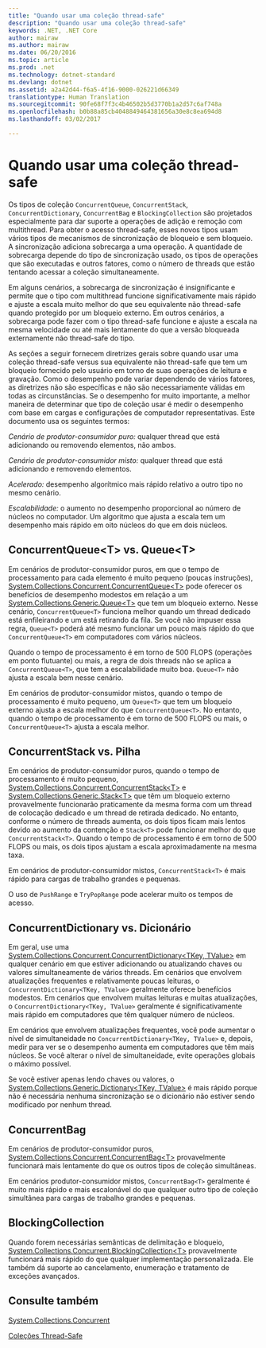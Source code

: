 ```yaml
---
title: "Quando usar uma coleção thread-safe"
description: "Quando usar uma coleção thread-safe"
keywords: .NET, .NET Core
author: mairaw
ms.author: mairaw
ms.date: 06/20/2016
ms.topic: article
ms.prod: .net
ms.technology: dotnet-standard
ms.devlang: dotnet
ms.assetid: a2a42d44-f6a5-4f16-9000-026221d66349
translationtype: Human Translation
ms.sourcegitcommit: 90fe68f7f3c4b46502b5d3770b1a2d57c6af748a
ms.openlocfilehash: b0b88a85cb4048849464381656a30e8c8ea694d8
ms.lasthandoff: 03/02/2017

---
```


# <a name="when-to-use-a-thread-safe-collection"></a>Quando usar uma coleção thread-safe

Os tipos de coleção `ConcurrentQueue`, `ConcurrentStack`, `ConcurrentDictionary`, `ConcurrentBag` e `BlockingCollection` são projetados especialmente para dar suporte a operações de adição e remoção com multithread. Para obter o acesso thread-safe, esses novos tipos usam vários tipos de mecanismos de sincronização de bloqueio e sem bloqueio. A sincronização adiciona sobrecarga a uma operação. A quantidade de sobrecarga depende do tipo de sincronização usado, os tipos de operações que são executadas e outros fatores, como o número de threads que estão tentando acessar a coleção simultaneamente.

Em alguns cenários, a sobrecarga de sincronização é insignificante e permite que o tipo com multithread funcione significativamente mais rápido e ajuste a escala muito melhor do que seu equivalente não thread-safe quando protegido por um bloqueio externo. Em outros cenários, a sobrecarga pode fazer com o tipo thread-safe funcione e ajuste a escala na mesma velocidade ou até mais lentamente do que a versão bloqueada externamente não thread-safe do tipo.

As seções a seguir fornecem diretrizes gerais sobre quando usar uma coleção thread-safe versus sua equivalente não thread-safe que tem um bloqueio fornecido pelo usuário em torno de suas operações de leitura e gravação. Como o desempenho pode variar dependendo de vários fatores, as diretrizes não são específicas e não são necessariamente válidas em todas as circunstâncias. Se o desempenho for muito importante, a melhor maneira de determinar que tipo de coleção usar é medir o desempenho com base em cargas e configurações de computador representativas. Este documento usa os seguintes termos:

*Cenário de produtor-consumidor puro:* qualquer thread que está adicionando ou removendo elementos, não ambos.

*Cenário de produtor-consumidor misto:* qualquer thread que está adicionando e removendo elementos.

*Acelerado:* desempenho algorítmico mais rápido relativo a outro tipo no mesmo cenário.

*Escalabilidade:* o aumento no desempenho proporcional ao número de núcleos no computador. Um algoritmo que ajusta a escala tem um desempenho mais rápido em oito núcleos do que em dois núcleos.

## <a name="concurrentqueuelttgt-vs-queuelttgt"></a>ConcurrentQueue&lt;T&gt; vs. Queue&lt;T&gt;

Em cenários de produtor-consumidor puros, em que o tempo de processamento para cada elemento é muito pequeno (poucas instruções), [System.Collections.Concurrent.ConcurrentQueue&lt;T&gt;](https://docs.microsoft.com/dotnet/core/api/System.Collections.Concurrent.ConcurrentQueue-1) pode oferecer os benefícios de desempenho modestos em relação a um [System.Collections.Generic.Queue&lt;T&gt;](https://docs.microsoft.com/dotnet/core/api/System.Collections.Generic.Queue-1) que tem um bloqueio externo. Nesse cenário, `ConcurrentQueue<T>` funciona melhor quando um thread dedicado está enfileirando e um está retirando da fila. Se você não impuser essa regra, `Queue<T>` poderá até mesmo funcionar um pouco mais rápido do que `ConcurrentQueue<T>` em computadores com vários núcleos. 

Quando o tempo de processamento é em torno de 500 FLOPS (operações em ponto flutuante) ou mais, a regra de dois threads não se aplica a `ConcurrentQueue<T>`, que tem a escalabilidade muito boa. `Queue<T>` não ajusta a escala bem nesse cenário.

Em cenários de produtor-consumidor mistos, quando o tempo de processamento é muito pequeno, um `Queue<T>` que tem um bloqueio externo ajusta a escala melhor do que `ConcurrentQueue<T>`. No entanto, quando o tempo de processamento é em torno de 500 FLOPS ou mais, o `ConcurrentQueue<T>` ajusta a escala melhor.

## <a name="concurrentstack-vs-stack"></a>ConcurrentStack vs. Pilha

Em cenários de produtor-consumidor puros, quando o tempo de processamento é muito pequeno, [System.Collections.Concurrent.ConcurrentStack&lt;T&gt;](https://docs.microsoft.com/dotnet/core/api/System.Collections.Concurrent.ConcurrentStack-1) e [System.Collections.Generic.Stack&lt;T&gt;](https://docs.microsoft.com/dotnet/core/api/System.Collections.Generic.Stack-1) que têm um bloqueio externo provavelmente funcionarão praticamente da mesma forma com um thread de colocação dedicado e um thread de retirada dedicado. No entanto, conforme o número de threads aumenta, os dois tipos ficam mais lentos devido ao aumento da contenção e `Stack<T>` pode funcionar melhor do que `ConcurrentStack<T>`. Quando o tempo de processamento é em torno de 500 FLOPS ou mais, os dois tipos ajustam a escala aproximadamente na mesma taxa. 

Em cenários de produtor-consumidor mistos, `ConcurrentStack<T>` é mais rápido para cargas de trabalho grandes e pequenas.

O uso de `PushRange` e `TryPopRange` pode acelerar muito os tempos de acesso.

## <a name="concurrentdictionary-vs-dictionary"></a>ConcurrentDictionary vs. Dicionário

Em geral, use uma [System.Collections.Concurrent.ConcurrentDictionary&lt;TKey, TValue&gt;](https://docs.microsoft.com/dotnet/core/api/System.Collections.Concurrent.ConcurrentDictionary-2) em qualquer cenário em que estiver adicionando ou atualizando chaves ou valores simultaneamente de vários threads. Em cenários que envolvem atualizações frequentes e relativamente poucas leituras, o `ConcurrentDictionary<TKey, TValue>` geralmente oferece benefícios modestos. Em cenários que envolvem muitas leituras e muitas atualizações, o `ConcurrentDictionary<TKey, TValue>` geralmente é significativamente mais rápido em computadores que têm qualquer número de núcleos.

Em cenários que envolvem atualizações frequentes, você pode aumentar o nível de simultaneidade no `ConcurrentDictionary<TKey, TValue>` e, depois, medir para ver se o desempenho aumenta em computadores que têm mais núcleos. Se você alterar o nível de simultaneidade, evite operações globais o máximo possível.

Se você estiver apenas lendo chaves ou valores, o [System.Collections.Generic.Dictionary&lt;TKey, TValue&gt;](https://docs.microsoft.com/dotnet/core/api/System.Collections.Generic.Dictionary-2) é mais rápido porque não é necessária nenhuma sincronização se o dicionário não estiver sendo modificado por nenhum thread.

## <a name="concurrentbag"></a>ConcurrentBag

Em cenários de produtor-consumidor puros, [System.Collections.Concurrent.ConcurrentBag&lt;T&gt;](https://docs.microsoft.com/dotnet/core/api/System.Collections.Concurrent.ConcurrentBag-1) provavelmente funcionará mais lentamente do que os outros tipos de coleção simultâneas.

Em cenários produtor-consumidor mistos, `ConcurrentBag<T>` geralmente é muito mais rápido e mais escalonável do que qualquer outro tipo de coleção simultânea para cargas de trabalho grandes e pequenas.

## <a name="blockingcollection"></a>BlockingCollection

Quando forem necessárias semânticas de delimitação e bloqueio, [System.Collections.Concurrent.BlockingCollection&lt;T&gt;](https://docs.microsoft.com/dotnet/core/api/System.Collections.Concurrent.BlockingCollection-1) provavelmente funcionará mais rápido do que qualquer implementação personalizada. Ele também dá suporte ao cancelamento, enumeração e tratamento de exceções avançados.

## <a name="see-also"></a>Consulte também

[System.Collections.Concurrent](https://docs.microsoft.com/dotnet/core/api/System.Collections.Concurrent)

[Coleções Thread-Safe](index.md)

